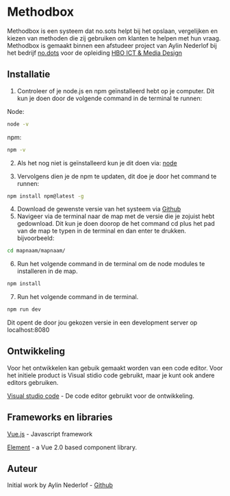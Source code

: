 # Methodbox
Methodbox is een systeem dat no.sots helpt bij het opslaan, vergelijken en kiezen van methoden die zij gebruiken om klanten te helpen met hun vraag. Methodbox is gemaakt binnen een afstudeer project van Aylin Nederlof bij het bedrijf [no.dots](https://www.nodots.nl/) voor de opleiding [HBO ICT & Media Design](https://fontys.nl/hbo-ict/)

## Installatie
1. Controleer of je node.js en npm geïnstalleerd hebt op je computer. 
Dit kun je doen door de volgende command in de terminal te runnen: 

Node:
```bash
node -v 
```
npm:
```bash
npm -v
```

2. Als het nog niet is geïnstalleerd kun je dit doen via: [node](https://nodejs.org/en/)

3. Vervolgens dien je de npm te updaten, dit doe je door het command te runnen:
```bash
npm install npm@latest -g
```
4. Download de gewenste versie van het systeem via [Github](https://github.com/Aylin-Nederlof/Methodbox/releases)
5. Navigeer via de terminal naar de map met de versie die je zojuist hebt gedownload. Dit kun je doen doorop de het command cd plus het pad van de map te typen in de terminal en dan enter te drukken. 
bijvoorbeeld: 
```bash
cd mapnaam/mapnaam/
```
6. Run het volgende command in de terminal om de node modules te installeren in de map.

```bash
npm install
```
7. Run het volgende command in de terminal.

```bash
npm run dev
```
Dit opent de door jou gekozen versie in een development server op localhost:8080

## Ontwikkeling
Voor het ontwikkelen kan gebuik gemaakt worden van een code editor. Voor het initiele product is Visual stidio code gebruikt, maar je kunt ook andere editors gebruiken.

[Visual studio code](https://code.visualstudio.com/) - De code editor gebruikt voor de ontwikkeling.

## Frameworks en libraries
[Vue.js](https://vuejs.org/) - Javascript framework

[Element](https://element.eleme.io/#/en-US) - a Vue 2.0 based component library.

## Auteur
Initial work by Aylin Nederlof - [Github](https://github.com/Aylin-Nederlof/Methodbox)

